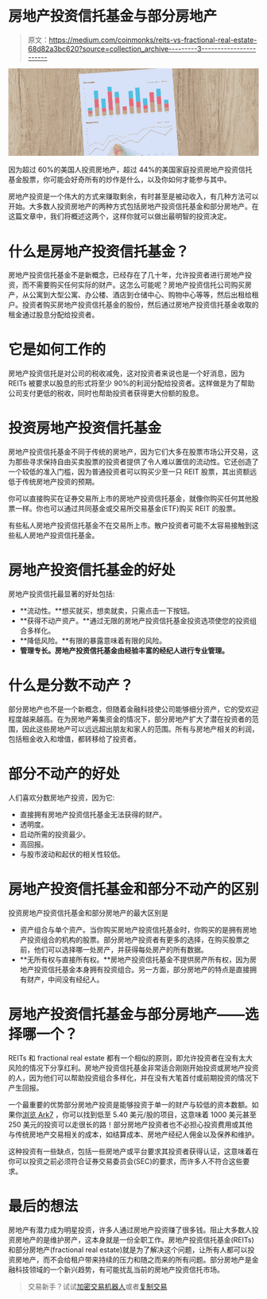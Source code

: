 # 房地产投资信托基金与部分房地产

> 原文：<https://medium.com/coinmonks/reits-vs-fractional-real-estate-68d82a3bc620?source=collection_archive---------3----------------------->

![](img/95ef8c86bba61a843fbef81cf4c087a4.png)

因为超过 60%的美国人投资房地产，超过 44%的美国家庭投资房地产投资信托基金股票，你可能会好奇所有的炒作是什么，以及你如何才能参与其中。

房地产投资是一个伟大的方式来赚取剩余，有时甚至是被动收入，有几种方法可以开始。大多数人投资房地产的两种方式包括房地产投资信托基金和部分房地产。在这篇文章中，我们将概述这两个，这样你就可以做出最明智的投资决定。

# 什么是房地产投资信托基金？

房地产投资信托基金不是新概念，已经存在了几十年，允许投资者进行房地产投资，而不需要购买任何实际的财产。这怎么可能呢？房地产投资信托公司购买房产，从公寓到大型公寓、办公楼、酒店到仓储中心、购物中心等等，然后出租给租户。投资者购买房地产投资信托基金的股份，然后通过房地产投资信托基金收取的租金通过股息分配给投资者。

# 它是如何工作的

房地产投资信托是对公司的税收减免，这对投资者来说也是一个好消息，因为 REITs 被要求以股息的形式将至少 90%的利润分配给投资者。这样做是为了帮助公司支付更低的税收，同时也帮助投资者获得更大份额的股息。

# 投资房地产投资信托基金

房地产投资信托基金不同于传统的房地产，因为它们大多在股票市场公开交易，这为那些寻求保持自由买卖股票的投资者提供了令人难以置信的流动性。它还创造了一个较低的准入门槛，因为普通投资者可以购买少至一只 REIT 股票，其出资额远低于传统房地产投资的预期。

你可以直接购买在证券交易所上市的房地产投资信托基金，就像你购买任何其他股票一样。你也可以通过共同基金或交易所交易基金(ETF)购买 REIT 的股票。

有些私人房地产投资信托基金不在交易所上市。散户投资者可能不太容易接触到这些私人房地产投资信托基金。

# 房地产投资信托基金的好处

房地产投资信托最显著的好处包括:

*   **流动性。**想买就买，想卖就卖，只需点击一下按钮。
*   **获得不动产资产。**通过无限的房地产投资信托基金投资选项使您的投资组合多样化。
*   **降低风险。**有限的暴露意味着有限的风险。
*   **管理专长。房地产投资信托基金由经验丰富的经纪人进行专业管理。**

# 什么是分数不动产？

部分房地产也不是一个新概念，但随着金融科技使公司能够细分资产，它的受欢迎程度越来越高。在为房地产筹集资金的情况下，部分房地产扩大了潜在投资者的范围，因此这些房地产可以远远超出朋友和家人的范围。所有与房地产相关的利润，包括租金收入和增值，都转移给了投资者。

# 部分不动产的好处

人们喜欢分数房地产投资，因为它:

*   直接拥有房地产投资信托基金无法获得的财产。
*   透明度。
*   启动所需的投资最少。
*   高回报。
*   与股市波动和起伏的相关性较低。

# 房地产投资信托基金和部分不动产的区别

投资房地产投资信托基金和部分房地产的最大区别是

*   资产组合与单个资产。当你购买房地产投资信托基金时，你购买的是拥有房地产投资组合的机构的股票。部分房地产投资者有更多的选择，在购买股票之前，他们可以选择哪一处房产，并获得每处房产的所有数据。
*   **无所有权与直接所有权。**房地产投资信托基金不提供房产所有权，因为房地产投资信托基金本身拥有投资组合。另一方面，部分房地产的特点是直接拥有财产，中间没有经纪人。

# 房地产投资信托基金与部分房地产——选择哪一个？

REITs 和 fractional real estate 都有一个相似的原则，即允许投资者在没有太大风险的情况下分享红利。房地产投资信托基金非常适合刚刚开始投资或房地产投资的人，因为他们可以帮助投资组合多样化，并在没有大笔首付或前期投资的情况下产生回报。

一个最重要的优势部分房地产投资是能够投资于单一的财产与较低的资本数额。如果你[浏览 Ark7](https://www.ark7.com?tc=X0D8T) ，你可以找到低至 5.40 美元/股的项目，这意味着 1000 美元甚至 250 美元的投资可以走很长的路！部分房地产投资者也不必担心投资费用或其他与传统房地产交易相关的成本，如结算成本、房地产经纪人佣金以及保养和维护。

这种投资有一些缺点，包括一些房地产或平台要求其投资者获得认证，这意味着在你可以投资之前必须符合证券交易委员会(SEC)的要求，而许多人不符合这些要求。

# 最后的想法

房地产有潜力成为明星投资，许多人通过房地产投资赚了很多钱。阻止大多数人投资房地产的是维护房产，这本身就是一份全职工作。房地产投资信托基金(REITs)和部分房地产(fractional real estate)就是为了解决这个问题，让所有人都可以投资房地产，而不会给租户带来持续的压力和随之而来的所有问题。部分房地产是金融科技领域的一个新兴趋势，有可能扰乱当前的房地产投资信托市场。

> 交易新手？试试[加密交易机器人](/coinmonks/crypto-trading-bot-c2ffce8acb2a)或者[复制交易](/coinmonks/top-10-crypto-copy-trading-platforms-for-beginners-d0c37c7d698c)